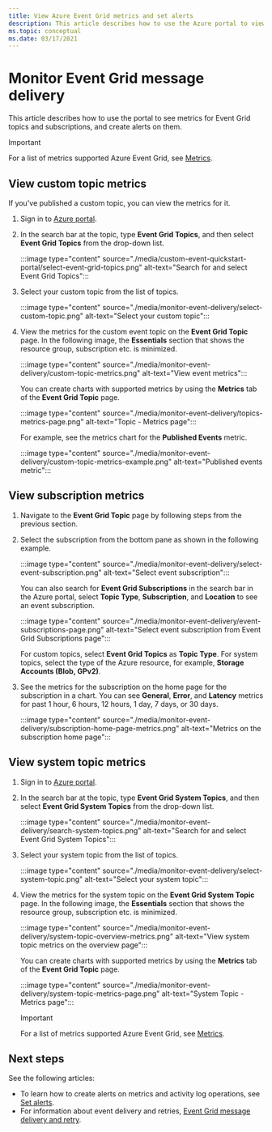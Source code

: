 ```yaml
---
title: View Azure Event Grid metrics and set alerts
description: This article describes how to use the Azure portal to view metrics for Azure Event Grid topics and subscriptions, and create alerts on them. 
ms.topic: conceptual
ms.date: 03/17/2021
---
```


# Monitor Event Grid message delivery 
This article describes how to use the portal to see metrics for Event Grid topics and subscriptions, and create alerts on them. 

> [!IMPORTANT]
> For a list of metrics supported Azure Event Grid, see [Metrics](../azure-monitor/essentials/metrics-supported.md#microsofteventgriddomains).

## View custom topic metrics

If you've published a custom topic, you can view the metrics for it. 

1. Sign in to [Azure portal](https://portal.azure.com/).
2. In the search bar at the topic, type **Event Grid Topics**, and then select **Event Grid Topics** from the drop-down list. 

    :::image type="content" source="./media/custom-event-quickstart-portal/select-event-grid-topics.png" alt-text="Search for and select Event Grid Topics":::
3. Select your custom topic from the list of topics. 

    :::image type="content" source="./media/monitor-event-delivery/select-custom-topic.png" alt-text="Select your custom topic":::
4. View the metrics for the custom event topic on the **Event Grid Topic** page. In the following image, the **Essentials** section that shows the resource group, subscription etc. is minimized. 

    :::image type="content" source="./media/monitor-event-delivery/custom-topic-metrics.png" alt-text="View event metrics":::

    You can create charts with supported metrics by using the **Metrics** tab of the **Event Grid Topic** page.

    :::image type="content" source="./media/monitor-event-delivery/topics-metrics-page.png" alt-text="Topic - Metrics page":::

    For example, see the metrics chart for the **Published Events** metric.

    :::image type="content" source="./media/monitor-event-delivery/custom-topic-metrics-example.png" alt-text="Published events metric":::


## View subscription metrics
1. Navigate to the **Event Grid Topic** page by following steps from the previous section. 
2. Select the subscription from the bottom pane as shown in the following example. 

    :::image type="content" source="./media/monitor-event-delivery/select-event-subscription.png" alt-text="Select event subscription":::    

    You can also search for **Event Grid Subscriptions** in the search bar in the Azure portal, select **Topic Type**, **Subscription**, and **Location** to see an event subscription. 

    :::image type="content" source="./media/monitor-event-delivery/event-subscriptions-page.png" alt-text="Select event subscription from Event Grid Subscriptions page":::        

    For custom topics, select **Event Grid Topics** as **Topic Type**. For system topics, select the type of the Azure resource, for example, **Storage Accounts (Blob, GPv2)**. 
3. See the metrics for the subscription on the home page for the subscription in a chart. You can see **General**, **Error**, and **Latency** metrics for past 1 hour, 6 hours, 12 hours, 1 day, 7 days, or 30 days. 

    :::image type="content" source="./media/monitor-event-delivery/subscription-home-page-metrics.png" alt-text="Metrics on the subscription home page":::    

## View system topic metrics

1. Sign in to [Azure portal](https://portal.azure.com/).
2. In the search bar at the topic, type **Event Grid System Topics**, and then select **Event Grid System Topics** from the drop-down list. 

    :::image type="content" source="./media/monitor-event-delivery/search-system-topics.png" alt-text="Search for and select Event Grid System Topics":::
3. Select your system topic from the list of topics. 

    :::image type="content" source="./media/monitor-event-delivery/select-system-topic.png" alt-text="Select your system topic":::
4. View the metrics for the system topic on the **Event Grid System Topic** page. In the following image, the **Essentials** section that shows the resource group, subscription etc. is minimized. 

    :::image type="content" source="./media/monitor-event-delivery/system-topic-overview-metrics.png" alt-text="View system topic metrics on the overview page":::

    You can create charts with supported metrics by using the **Metrics** tab of the **Event Grid Topic** page.

    :::image type="content" source="./media/monitor-event-delivery/system-topic-metrics-page.png" alt-text="System Topic - Metrics page":::

    > [!IMPORTANT]
    > For a list of metrics supported Azure Event Grid, see [Metrics](../azure-monitor/essentials/metrics-supported.md#microsofteventgriddomains).

## Next steps
See the following articles:

- To learn how to create alerts on metrics and activity log operations, see [Set alerts](set-alerts.md).
- For information about event delivery and retries, [Event Grid message delivery and retry](delivery-and-retry.md).
